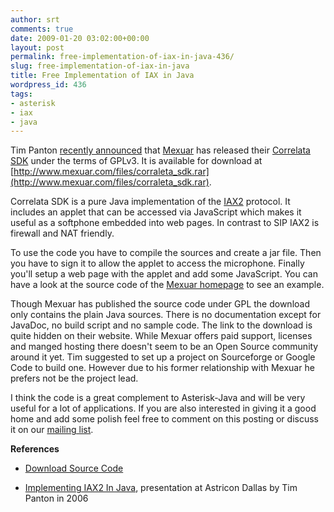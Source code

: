 ```yaml
---
author: srt
comments: true
date: 2009-01-20 03:02:00+00:00
layout: post
permalink: free-implementation-of-iax-in-java-436/
slug: free-implementation-of-iax-in-java
title: Free Implementation of IAX in Java
wordpress_id: 436
tags:
- asterisk
- iax
- java
---
```



Tim Panton [recently announced](http://lists.digium.com/pipermail/asterisk-users/2009-January/224730.html) that [Mexuar](http://www.mexuar.com/) has released their [Correlata SDK](http://www.mexuar.com/developers) under the terms of GPLv3. It is available for download at [http://www.mexuar.com/files/corraleta_sdk.rar](http://www.mexuar.com/files/corraleta_sdk.rar).



Correlata SDK is a pure Java implementation of the [IAX2](http://en.wikipedia.org/wiki/Inter-Asterisk_eXchange) protocol. It includes an applet that can be accessed via JavaScript which makes it useful as a softphone embedded into web pages. In contrast to SIP IAX2 is firewall and NAT friendly.



To use the code you have to compile the sources and create a jar file. Then you have to sign it to allow the applet to access the microphone. Finally you'll setup a web page with the applet and add some JavaScript. You can have a look at the source code of the [Mexuar homepage](http://www.mexuar.com/) to see an example.



Though Mexuar has published the source code under GPL the download only contains the plain Java sources. There is no documentation except for JavaDoc, no build script and no sample code. The link to the download is quite hidden on their website. While Mexuar offers paid support, licenses and manged hosting there doesn't seem to be an Open Source community around it yet. Tim suggested to set up a project on Sourceforge or Google Code to build one. However due to his former relationship with Mexuar he prefers not be the project lead.



I think the code is a great complement to Asterisk-Java and will be very useful for a lot of applications. If you are also interested in giving it a good home and add some polish feel free to comment on this posting or discuss it on our [mailing list](http://asterisk-java.org/development/mail-lists.html).





**References**






  * [Download Source Code](http://blogs.reucon.com/asterisk-java/files/corraleta_sdk.rar)


  * [Implementing IAX2 In Java](http://blogs.reucon.com/asterisk-java/files/Tim%20Panton%20AstriconDallas.ppt), presentation at Astricon Dallas by Tim Panton in 2006



